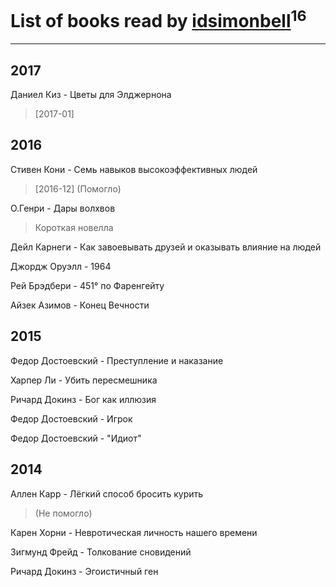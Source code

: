 # List of books read by [idsimonbell](http://vk.com/id380554090)<sup>16</sup>
---

## 2017

Даниел Киз - Цветы для Элджернона
> [2017-01] 



## 2016

Стивен Кони - Семь навыков высокоэффективных людей
> [2016-12] (Помогло)


О.Генри - Дары волхвов
> Короткая новелла


Дейл Карнеги - Как завоевывать друзей и оказывать влияние на людей


Джордж Оруэлл - 1964


Рей Брэдбери - 451° по Фаренгейту


Айзек Азимов - Конец Вечности



## 2015

Федор Достоевский - Преступление и наказание


Харпер Ли - Убить пересмешника


Ричард Докинз - Бог как иллюзия


Федор Достоевский - Игрок


Федор Достоевский - "Идиот"



## 2014

Аллен Карр - Лёгкий способ бросить курить
> (Не помогло)


Карен Хорни - Невротическая личность нашего времени


Зигмунд Фрейд - Толкование сновидений


Ричард Докинз - Эгоистичный ген



